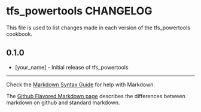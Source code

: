 tfs_powertools CHANGELOG
========================

This file is used to list changes made in each version of the tfs_powertools cookbook.

0.1.0
-----
- [your_name] - Initial release of tfs_powertools

- - -
Check the [Markdown Syntax Guide](http://daringfireball.net/projects/markdown/syntax) for help with Markdown.

The [Github Flavored Markdown page](http://github.github.com/github-flavored-markdown/) describes the differences between markdown on github and standard markdown.
